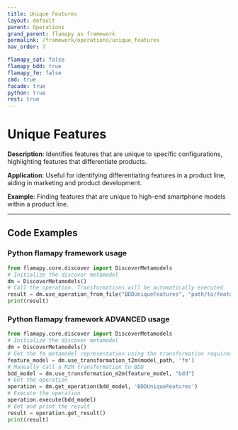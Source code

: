 ```yaml
---
title: Unique Features
layout: default
parent: Operations
grand_parent: flamapy as framework
permalink: /framework/operations/unique_features
nav_order: 7

flamapy_sat: false
flamapy_bdd: true
flamapy_fm: false
cmd: true
facade: true
python: true
rest: true
---
```


# Unique Features
**Description**: 
Identifies features that are unique to specific configurations, highlighting features that differentiate products.

**Application**: 
Useful for identifying differentiating features in a product line, aiding in marketing and product development.

**Example**: 
Finding features that are unique to high-end smartphone models within a product line.

---
## Code Examples

### Python flamapy framework usage
```python
from flamapy.core.discover import DiscoverMetamodels
# Initialize the discover metamodel
dm = DiscoverMetamodels()
# Call the operation. Transformations will be automatically executed
result = dm.use_operation_from_file("BDDUniqueFeatures", "path/to/feature/model")
print(result)
```
### Python flamapy framework **ADVANCED** usage
```python
from flamapy.core.discover import DiscoverMetamodels
# Initialize the discover metamodel
dm = DiscoverMetamodels()
# Get the fm metamodel representation using the transformation required to get to the fm metamodel
feature_model = dm.use_transformation_t2m(model_path, 'fm')
# Manually call a M2M transformation to BDD
bdd_model = dm.use_transformation_m2m(feature_model, "bdd")
# Get the operation
operation = dm.get_operation(bdd_model, 'BDDUniqueFeatures')
# Execute the operation
operation.execute(bdd_model)
# Get and print the result
result = operation.get_result()
print(result)
```
